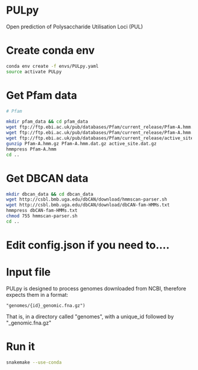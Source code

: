 # PULpy
Open prediction of Polysaccharide Utilisation Loci (PUL)

# Create conda env
```sh
conda env create -f envs/PULpy.yaml
source activate PULpy
```

# Get Pfam data
```sh
# Pfam

mkdir pfam_data && cd pfam_data
wget ftp://ftp.ebi.ac.uk/pub/databases/Pfam/current_release/Pfam-A.hmm.gz
wget ftp://ftp.ebi.ac.uk/pub/databases/Pfam/current_release/Pfam-A.hmm.dat.gz
wget ftp://ftp.ebi.ac.uk/pub/databases/Pfam/current_release/active_site.dat.gz
gunzip Pfam-A.hmm.gz Pfam-A.hmm.dat.gz active_site.dat.gz
hmmpress Pfam-A.hmm
cd ..
```

# Get DBCAN data
```sh
mkdir dbcan_data && cd dbcan_data
wget http://csbl.bmb.uga.edu/dbCAN/download/hmmscan-parser.sh
wget http://csbl.bmb.uga.edu/dbCAN/download/dbCAN-fam-HMMs.txt
hmmpress dbCAN-fam-HMMs.txt
chmod 755 hmmscan-parser.sh
cd ..
```

# Edit config.json if you need to....

# Input file

PULpy is designed to process genomes downloaded from NCBI, therefore expects them in a format:

```
"genomes/{id}_genomic.fna.gz")
```

That is, in a directory called "genomes", with a unique_id followed by "_genomic.fna.gz"

# Run it
```sh
snakemake --use-conda
```


